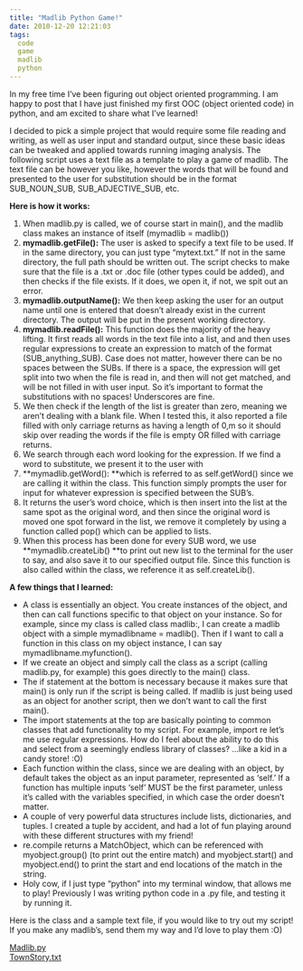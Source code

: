 ```yaml
---
title: "Madlib Python Game!"
date: 2010-12-20 12:21:03
tags:
  code
  game
  madlib
  python
---
```



In my free time I’ve been figuring out object oriented programming. I am happy to post that I have just finished my first OOC (object oriented code) in python, and am excited to share what I’ve learned!

I decided to pick a simple project that would require some file reading and writing, as well as user input and standard output, since these basic ideas can be tweaked and applied towards running imaging analysis. The following script uses a text file as a template to play a game of madlib. The text file can be however you like, however the words that will be found and presented to the user for substitution should be in the format SUB_NOUN_SUB, SUB_ADJECTIVE_SUB, etc.

**Here is how it works:**

1. When madlib.py is called, we of course start in main(), and the madlib class makes an instance of itself (mymadlib = madlib())
2. **mymadlib.getFile():** The user is asked to specify a text file to be used. If in the same directory, you can just type “mytext.txt.” If not in the same directory, the full path should be written out. The script checks to make sure that the file is a .txt or .doc file (other types could be added), and then checks if the file exists. If it does, we open it, if not, we spit out an error.
3. **mymadlib.outputName():** We then keep asking the user for an output name until one is entered that doesn’t already exist in the current directory. The output will be put in the present working directory.
4. **mymadlib.readFile():** This function does the majority of the heavy lifting. It first reads all words in the text file into a list, and and then uses regular expressions to create an expression to match of the format (SUB_anything_SUB). Case does not matter, however there can be no spaces between the SUBs. If there is a space, the expression will get split into two when the file is read in, and then will not get matched, and will be not filled in with user input. So it’s important to format the substitutions with no spaces! Underscores are fine.
5. We then check if the length of the list is greater than zero, meaning we aren’t dealing with a blank file. When I tested this, it also reported a file filled with only carriage returns as having a length of 0,m so it should skip over reading the words if the file is empty OR filled with carriage returns.
6. We search through each word looking for the expression. If we find a word to substitute, we present it to the user with
7. **mymadlib.getWord(): **which is referred to as self.getWord() since we are calling it within the class. This function simply prompts the user for input for whatever expression is specified between the SUB’s.
8. It returns the user’s word choice, which is then insert into the list at the same spot as the original word, and then since the original word is moved one spot forward in the list, we remove it completely by using a function called pop() which can be applied to lists.
9. When this process has been done for every SUB word, we use **mymadlib.createLib() **to print out new list to the terminal for the user to say, and also save it to our specified output file. Since this function is also called within the class, we reference it as self.createLib().

**A few things that I learned:**

- A class is essentially an object. You create instances of the object, and then can call functions specific to that object on your instance. So for example, since my class is called class madlib:, I can create a madlib object with a simple mymadlibname = madlib(). Then if I want to call a function in this class on my object instance, I can say mymadlibname.myfunction().
- If we create an object and simply call the class as a script (calling madlib.py, for example) this goes directly to the main() class.
- The if statement at the bottom is necessary because it makes sure that main() is only run if the script is being called. If madlib is just being used as an object for another script, then we don’t want to call the first main().
- The import statements at the top are basically pointing to common classes that add functionality to my script. For example, import re let’s me use regular expressions. How do I feel about the ability to do this and select from a seemingly endless library of classes? …like a kid in a candy store! :O)
- Each function within the class, since we are dealing with an object, by default takes the object as an input parameter, represented as ‘self.’ If a function has multiple inputs ‘self’ MUST be the first parameter, unless it’s called with the variables specified, in which case the order doesn’t matter.
- A couple of very powerful data structures include lists, dictionaries, and tuples. I created a tuple by accident, and had a lot of fun playing around with these different structures with my friend!
- re.compile returns a MatchObject, which can be referenced with myobject.group() (to print out the entire match) and myobject.start() and myobject.end() to print the start and end locations of the match in the string.
- Holy cow, if I just type “python” into my terminal window, that allows me to play! Previously I was writing python code in a .py file, and testing it by running it.

Here is the class and a sample text file, if you would like to try out my script! If you make any madlib’s, send them my way and I’d love to play them :O)

[Madlib.py](https://gist.github.com/vsoch/8247992)  
[TownStory.txt](http://www.vsoch.com/LONG/Vanessa/SCRIPTY/python/townstory.txt)


